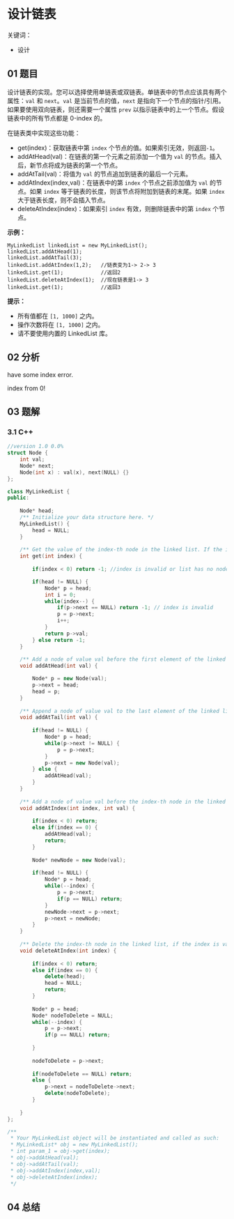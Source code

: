 # 设计链表
关键词：

- 设计

## 01 题目

设计链表的实现。您可以选择使用单链表或双链表。单链表中的节点应该具有两个属性：`val` 和 `next`。`val` 是当前节点的值，`next` 是指向下一个节点的指针/引用。如果要使用双向链表，则还需要一个属性 `prev` 以指示链表中的上一个节点。假设链表中的所有节点都是 0-index 的。

在链表类中实现这些功能：

- get(index)：获取链表中第 `index` 个节点的值。如果索引无效，则返回`-1`。
- addAtHead(val)：在链表的第一个元素之前添加一个值为 `val` 的节点。插入后，新节点将成为链表的第一个节点。
- addAtTail(val)：将值为 `val` 的节点追加到链表的最后一个元素。
- addAtIndex(index,val)：在链表中的第 `index` 个节点之前添加值为 `val`  的节点。如果 `index` 等于链表的长度，则该节点将附加到链表的末尾。如果 `index` 大于链表长度，则不会插入节点。
- deleteAtIndex(index)：如果索引 `index` 有效，则删除链表中的第 `index` 个节点。

 

**示例：**

```
MyLinkedList linkedList = new MyLinkedList();
linkedList.addAtHead(1);
linkedList.addAtTail(3);
linkedList.addAtIndex(1,2);   //链表变为1-> 2-> 3
linkedList.get(1);            //返回2
linkedList.deleteAtIndex(1);  //现在链表是1-> 3
linkedList.get(1);            //返回3
```

 

**提示：**

- 所有值都在 `[1, 1000]` 之内。
- 操作次数将在  `[1, 1000]` 之内。
- 请不要使用内置的 LinkedList 库。

## 02 分析

have some index error.

index from 0!

## 03 题解

### 3.1 C++

```c++
//version 1.0 0.0%
struct Node {
    int val;
    Node* next;
    Node(int x) : val(x), next(NULL) {}
};

class MyLinkedList {
public:
    
    Node* head;
    /** Initialize your data structure here. */
    MyLinkedList() {
        head = NULL;
    }
    
    /** Get the value of the index-th node in the linked list. If the index is invalid, return -1. */
    int get(int index) {
        
        if(index < 0) return -1; //index is invalid or list has no node.

        if(head != NULL) {
            Node* p = head;
            int i = 0;
            while(index--) {
                if(p->next == NULL) return -1; // index is invalid
                p = p->next;
                i++;
            }
            return p->val;
        } else return -1;
    }
    
    /** Add a node of value val before the first element of the linked list. After the insertion, the new node will be the first node of the linked list. */
    void addAtHead(int val) {

        Node* p = new Node(val);
        p->next = head;
        head = p;
    }
    
    /** Append a node of value val to the last element of the linked list. */
    void addAtTail(int val) {
        
        if(head != NULL) {
            Node* p = head;
            while(p->next != NULL) {
                p = p->next;
            }
            p->next = new Node(val);
        } else {
            addAtHead(val);
        }
    }
    
    /** Add a node of value val before the index-th node in the linked list. If index equals to the length of linked list, the node will be appended to the end of linked list. If index is greater than the length, the node will not be inserted. */
    void addAtIndex(int index, int val) {
        
        if(index < 0) return;
        else if(index == 0) {
            addAtHead(val);
            return;
        }
    
        Node* newNode = new Node(val);
        
        if(head != NULL) {
            Node* p = head;
            while(--index) {
                p = p->next;
                if(p == NULL) return;
            }
            newNode->next = p->next;
            p->next = newNode;
        }
    }
    
    /** Delete the index-th node in the linked list, if the index is valid. */
    void deleteAtIndex(int index) {
        
        if(index < 0) return;
        else if(index == 0) {
            delete(head);
            head = NULL;
            return;
        }
        
        Node* p = head;
        Node* nodeToDelete = NULL;
        while(--index) {
            p = p->next;
            if(p == NULL) return;
            
        }
        
        nodeToDelete = p->next;
        
        if(nodeToDelete == NULL) return;
        else {
            p->next = nodeToDelete->next;
            delete(nodeToDelete);
        }
        
    }
};

/**
 * Your MyLinkedList object will be instantiated and called as such:
 * MyLinkedList* obj = new MyLinkedList();
 * int param_1 = obj->get(index);
 * obj->addAtHead(val);
 * obj->addAtTail(val);
 * obj->addAtIndex(index,val);
 * obj->deleteAtIndex(index);
 */
```

## 04 总结

